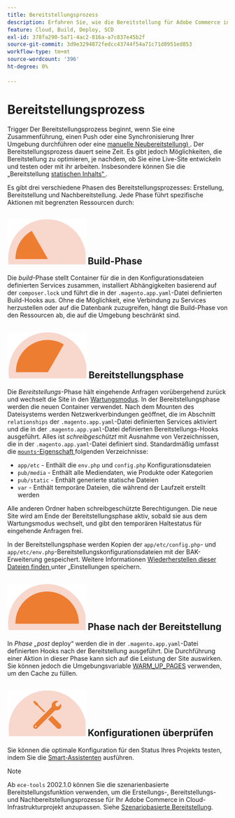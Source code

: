 ```yaml
---
title: Bereitstellungsprozess
description: Erfahren Sie, wie die Bereitstellung für Adobe Commerce in Cloud-Infrastrukturprojekten funktioniert.
feature: Cloud, Build, Deploy, SCD
exl-id: 378fa290-5a71-4ac2-816a-a7c837e45b2f
source-git-commit: 3d9e3294872fedcc43744f54a71c71d8951ed853
workflow-type: tm+mt
source-wordcount: '396'
ht-degree: 0%

---
```


# Bereitstellungsprozess

Trigger Der Bereitstellungsprozess beginnt, wenn Sie eine Zusammenführung, einen Push oder eine Synchronisierung Ihrer Umgebung durchführen oder eine [manuelle Neubereitstellung) ](../dev-tools/cloud-cli-overview.md#redeploy-the-environment). Der Bereitstellungsprozess dauert seine Zeit. Es gibt jedoch Möglichkeiten, die Bereitstellung zu optimieren, je nachdem, ob Sie eine Live-Site entwickeln und testen oder mit ihr arbeiten. Insbesondere können Sie die „Bereitstellung [ statischen Inhalts“ ](static-content.md).

Es gibt drei verschiedene Phasen des Bereitstellungsprozesses: Erstellung, Bereitstellung und Nachbereitstellung. Jede Phase führt spezifische Aktionen mit begrenzten Ressourcen durch:

## ![Build-Phase](../../assets/status-build.png) Build-Phase

Die _build_-Phase stellt Container für die in den Konfigurationsdateien definierten Services zusammen, installiert Abhängigkeiten basierend auf der `composer.lock` und führt die in der `.magento.app.yaml`-Datei definierten Build-Hooks aus. Ohne die Möglichkeit, eine Verbindung zu Services herzustellen oder auf die Datenbank zuzugreifen, hängt die Build-Phase von den Ressourcen ab, die auf die Umgebung beschränkt sind.

## ![Bereitstellungsphase](../../assets/status-deploy.png) Bereitstellungsphase

Die _Bereitstellungs_-Phase hält eingehende Anfragen vorübergehend zurück und wechselt die Site in den [Wartungsmodus](https://experienceleague.adobe.com/docs/commerce-operations/configuration-guide/setup/application-modes.html). In der Bereitstellungsphase werden die neuen Container verwendet. Nach dem Mounten des Dateisystems werden Netzwerkverbindungen geöffnet, die im Abschnitt `relationships` der `.magento.app.yaml`-Datei definierten Services aktiviert und die in der `.magento.app.yaml`-Datei definierten Bereitstellungs-Hooks ausgeführt. Alles ist _schreibgeschützt_ mit Ausnahme von Verzeichnissen, die in der `.magento.app.yaml`-Datei definiert sind. Standardmäßig umfasst die [`mounts`-Eigenschaft ](../application/properties.md#mounts) folgenden Verzeichnisse:

- `app/etc` - Enthält die `env.php` und `config.php` Konfigurationsdateien
- `pub/media` - Enthält alle Mediendaten, wie Produkte oder Kategorien
- `pub/static` - Enthält generierte statische Dateien
- `var` - Enthält temporäre Dateien, die während der Laufzeit erstellt werden

Alle anderen Ordner haben schreibgeschützte Berechtigungen. Die neue Site wird am Ende der Bereitstellungsphase aktiv, sobald sie aus dem Wartungsmodus wechselt, und gibt den temporären Haltestatus für eingehende Anfragen frei.

In der Bereitstellungsphase werden Kopien der `app/etc/config.php`- und `app/etc/env.php`-Bereitstellungskonfigurationsdateien mit der BAK-Erweiterung gespeichert. Weitere Informationen [ Wiederherstellen dieser Dateien finden ](../store/store-settings.md#restore-configuration-files) unter „Einstellungen speichern.

## ![Phase nach der Bereitstellung](../../assets/status-post-deploy.png) Phase nach der Bereitstellung

In _Phase „post_ deploy“ werden die in der `.magento.app.yaml`-Datei definierten Hooks nach der Bereitstellung ausgeführt. Die Durchführung einer Aktion in dieser Phase kann sich auf die Leistung der Site auswirken. Sie können jedoch die Umgebungsvariable [WARM_UP_PAGES](../environment/variables-post-deploy.md#warmuppages) verwenden, um den Cache zu füllen.

## ![Status überprüfen](../../assets/status-verify.png) Konfigurationen überprüfen

Sie können die optimale Konfiguration für den Status Ihres Projekts testen, indem Sie die [Smart-Assistenten](smart-wizards.md) ausführen.

>[!NOTE]
>
>Ab `ece-tools` 2002.1.0 können Sie die szenarienbasierte Bereitstellungsfunktion verwenden, um die Erstellungs-, Bereitstellungs- und Nachbereitstellungsprozesse für Ihr Adobe Commerce in Cloud-Infrastrukturprojekt anzupassen. Siehe [Szenariobasierte Bereitstellung](scenario-based.md).
